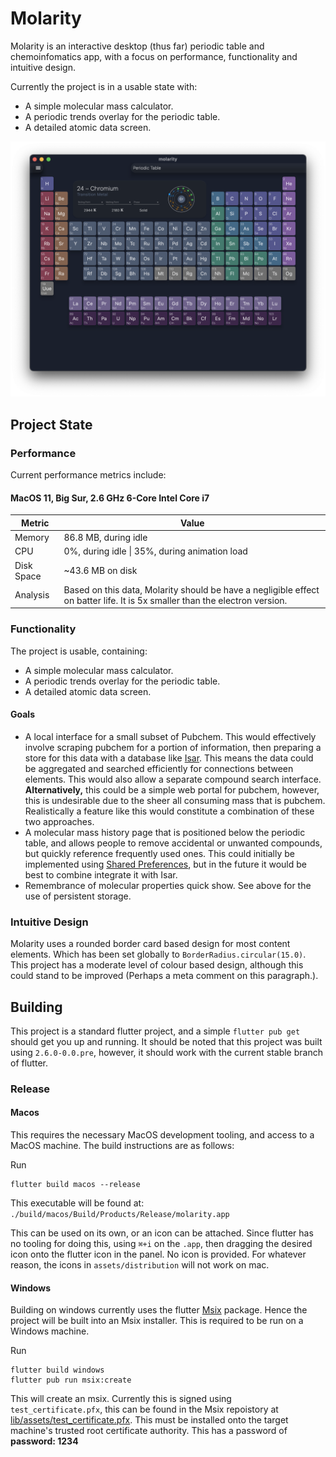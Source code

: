 # Molarity

Molarity is an interactive desktop (thus far) periodic table and chemoinfomatics app, with a focus on performance, functionality and intuitive design.

Currently the project is in a usable state with:

- A simple molecular mass calculator.
- A periodic trends overlay for the periodic table.
- A detailed atomic data screen.


![Periodic Table Image](screenshots/periodic_table.png)
## Project State

### Performance

Current performance metrics include:

#### MacOS 11, Big Sur, 2.6 GHz 6-Core Intel Core i7

|Metric| Value |
|------|-------|
|Memory| 86.8 MB, during idle |
|CPU | 0%, during idle \| 35%, during animation load |
|Disk Space | ~43.6 MB on disk |
| Analysis | Based on this data, Molarity should be have a negligible effect on batter life. It is 5x smaller than the electron version. |

### Functionality

The project is usable, containing:

- A simple molecular mass calculator.
- A periodic trends overlay for the periodic table.
- A detailed atomic data screen.

#### Goals

- A local interface for a small subset of Pubchem. This would effectively involve scraping pubchem for a portion of information, then preparing a store for this data with a database like [Isar](https://pub.dev/packages/isar). This means the data could be aggregated and searched efficiently for connections between elements. This would also allow a separate compound search interface. **Alternatively,** this could be a simple web portal for pubchem, however, this is undesirable due to the sheer all consuming mass that is pubchem. Realistically a feature like this would constitute a combination of these two approaches.
- A molecular mass history page that is positioned below the periodic table, and allows people to remove accidental or unwanted compounds, but quickly reference frequently used ones. This could initially be implemented using [Shared Preferences](https://pub.dev/packages/shared_preferences), but in the future it would be best to combine integrate it with Isar.
- Remembrance of molecular properties quick show. See above for the use of persistent storage.

### Intuitive Design

Molarity uses a rounded border card based design for most content elements. Which has been set globally to `BorderRadius.circular(15.0)`. This project has a moderate level of colour based design, although this could stand to be improved (Perhaps a meta comment on this paragraph.).

## Building

This project is a standard flutter project, and a simple `flutter pub get` should get you up and running. It should be noted that this project was built using `2.6.0-0.0.pre`, however, it should work with the current stable branch of flutter.

### Release

#### Macos

This requires the necessary MacOS development tooling, and access to a MacOS machine. The build instructions are as follows:

Run

```shell
flutter build macos --release
```

This executable will be found at: `./build/macos/Build/Products/Release/molarity.app`

This can be used on its own, or an icon can be attached. Since flutter has no tooling for doing this, using `⌘+i` on the `.app`, then dragging the desired icon onto the flutter icon in the panel. No icon is provided. For whatever reason, the icons in `assets/distribution` will not work on mac.

#### Windows

Building on windows currently uses the flutter [Msix](https://pub.dev/packages/msix) package. Hence the project will be built into an Msix installer. This is required to be run on a Windows machine.

Run 

```shell
flutter build windows
flutter pub run msix:create
```

This will create an msix. Currently this is signed using `test_certificate.pfx`, this can be found in the Msix repoistory at [lib/assets/test_certificate.pfx](https://github.com/YehudaKremer/msix/blob/main/lib/assets/test_certificate.pfx). This must be installed onto the target machine's trusted root certificate authority. This has a password of **password: 1234**
